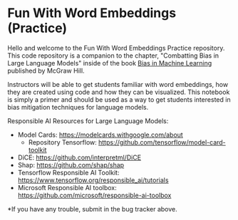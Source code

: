# Fun With Word Embeddings (Practice)
Hello and welcome to the Fun With Word Embeddings Practice repository. This code repository is a companion to the chapter, "Combatting Bias in Large Language Models" inside of the book <ins>Bias in Machine Learning</ins> published by McGraw Hill. 

Instructors will be able to get students familiar with word embeddings, how they are created using code and how they can be visualized. This notebook is simply a primer and should be used as a way to get students interested in bias mitigation techniques for language models. 

Responsible AI Resources for Large Language Models:
- Model Cards: https://modelcards.withgoogle.com/about
  - Repository Tensorflow: https://github.com/tensorflow/model-card-toolkit 
- DiCE: https://github.com/interpretml/DiCE
- Shap: https://github.com/shap/shap
- Tensorflow Responsible AI Toolkit: https://www.tensorflow.org/responsible_ai/tutorials
- Microsoft Responsible AI toolbox: https://github.com/microsoft/responsible-ai-toolbox

*If you have any trouble, submit in the bug tracker above.
